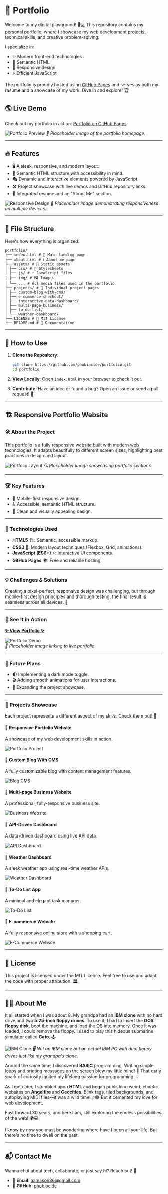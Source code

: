 # 🚀 Portfolio

Welcome to my digital playground! 🎨💻 This repository contains my personal portfolio, where I showcase my web development projects, technical skills, and creative problem-solving.

I specialize in:

- ✨ Modern front-end technologies
- 📜 Semantic HTML
- 📱 Responsive design
- ⚡ Efficient JavaScript

The portfolio is proudly hosted using [GitHub Pages](https://pages.github.com/) and serves as both my resume and a showcase of my work. Dive in and explore! 🏆

## 🌎 Live Demo

Check out my portfolio in action: [Portfolio on GitHub Pages](https://phobiacide.github.io/portfolio)

![Portfolio Preview](assets/img/portfolio-preview.png)
*📸 Placeholder image of the portfolio homepage.*

---

## 🔥 Features

- 🖥️ A sleek, responsive, and modern layout.
- 🎯 Semantic HTML structure with accessibility in mind.
- 🎭 Dynamic and interactive elements powered by JavaScript.
- 🛠️ Project showcase with live demos and GitHub repository links.
- 📄 Integrated resume and an "About Me" section.

![Responsive Design](assets/img/responsive-design.png)
*📲 Placeholder image demonstrating responsiveness on multiple devices.*

---

## 📂 File Structure

Here's how everything is organized:

```text
portfolio/
├── index.html # 🚀 Main landing page
├── about.html # ℹ️ About me page
├── assets/ # 📂 Static assets
│ ├── css/ # 🎨 Stylesheets
│ ├── js/ # ⚡ JavaScript files
│ ├── img/ # 🖼️ Images
│ └── ... # All media files used in the portfolio
├── projects/ # 💼 Individual project pages
│ ├── custom-blog-with-cms/
│ ├── e-commerce-checkout/
│ ├── interactive-data-dashboard/
│ ├── multi-page-business/
│ ├── to-do-list/
│ └── weather-dashboard/
├── LICENSE # 📜 MIT License
└── README.md # 📖 Documentation
```

---

## 🎯 How to Use

1. **Clone the Repository**:

   ```bash
   git clone https://github.com/phobiacide/portfolio.git
   cd portfolio
   ```

2. **View Locally**: Open `index.html` in your browser to check it out.

3. **Contribute**: Have an idea or found a bug? Open an issue or send a pull request! 🚀

---

## 🏗️ Responsive Portfolio Website

### 🛠️ About the Project

This portfolio is a fully responsive website built with modern web technologies. It adapts beautifully to different screen sizes, highlighting best practices in design and layout.

![Portfolio Layout](assets/img/portfolio-layout.png)
*🔍 Placeholder image showcasing portfolio sections.*

---

### 🏆 Key Features

- 📱 Mobile-first responsive design.
- ♿️ Accessible, semantic HTML structure.
- 🌈 Clean and visually appealing design.

---

### 🔧 Technologies Used

- **HTML5** 🏗️: Semantic, accessible markup.
- **CSS3** 🎨: Modern layout techniques (Flexbox, Grid, animations).
- **JavaScript (ES6+)** ⚡: Interactive UI components.
- **GitHub Pages** 🌍: Free and reliable hosting.

---

### 💡 Challenges & Solutions

Creating a pixel-perfect, responsive design was challenging, but through mobile-first design principles and thorough testing, the final result is seamless across all devices. 📲

---

### 🎨 See It in Action

**[✨ View Portfolio ✨](https://phobiacide.github.io/portfolio)**

![Portfolio Demo](assets/img/portfolio-demo.png)  
*🔗 Placeholder image linking to live portfolio.*

---

### 🚀 Future Plans

- 🌓 Implementing a dark mode toggle.
- 🎬 Adding smooth animations for user interactions.
- 🔗 Expanding the project showcase.

---

### 💼 Projects Showcase

Each project represents a different aspect of my skills. Check them out! 👀

#### 📌 Responsive Portfolio Website

A showcase of my web development skills in action.

![Portfolio Project](assets/img/responsive-portfolio.png)

#### 📌 Custom Blog With CMS

A fully customizable blog with content management features.

![Blog CMS](assets/img/blog-cms.png)

#### 📌 Multi-page Business Website

A professional, fully-responsive business site.

![Business Website](assets/img/business-website.png)

#### 📌 API-Driven Dashboard

A data-driven dashboard using live API data.

![API Dashboard](assets/img/api-dashboard.png)

#### 📌 Weather Dashboard

A sleek weather app using real-time weather APIs.

![Weather Dashboard](assets/img/weather-dashboard.png)

#### 📌 To-Do List App

A minimal and elegant task manager.

![To-Do List](assets/img/todo-list.png)

#### 📌 E-commerce Website

A fully responsive online store with a shopping cart.

![E-Commerce Website](assets/img/ecommerce-website.png)

---

## 📜 License

This project is licensed under the MIT License. Feel free to use and adapt the code with proper attribution. 🏛️

---

## 👨‍💻 About Me

It all started when I was about 8. My grandpa had an **IBM clone** with no hard drive and two **5.25-inch floppy drives**. To use it, I had to insert the **DOS floppy disk**, boot the machine, and load the OS into memory. Once it was loaded, I could remove the floppy. I used to play this hideous submarine simulator called **Gato**. 🕹️

![IBM Clone](assets/img/ibm-clone.jpg)
*🖥️ Not an IBM clone but an actual IBM PC with dual floppy drives just like my grandpa's clone.*

Around the same time, I discovered **BASIC** programming. Writing simple loops and printing messages on the screen blew my little mind! 🤯 That early spark of curiosity ignited my lifelong passion for programming. 💡

As I got older, I stumbled upon **HTML** and began publishing weird, chaotic websites on **Angelfire** and **Geocities**. Blink tags, tiled backgrounds, and autoplaying MIDI files—it was a wild time! 🎶😂 But it cemented my love for web development.

Fast forward 30 years, and here I am, still exploring the endless possibilities of the web! 🌍💻

I know by now you must be wondering where have I been all your life. But there's no time to dwell on the past.

---

## 📬 Contact Me

Wanna chat about tech, collaborate, or just say hi? Reach out! 👋

- 📧 **Email**: [aamason86@gmail.com](mailto:aamason86@gmail.com)
- 🐙 **GitHub**: [phobiacide](https://www.github.com/phobiacide)
